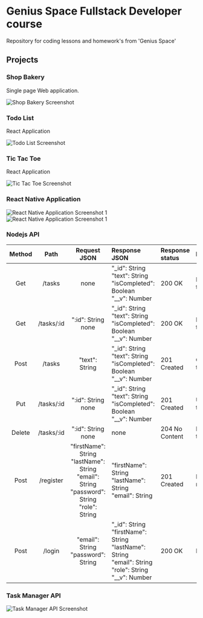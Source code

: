 # Genius Space Fullstack Developer course

Repository for coding lessons and homework's from 'Genius Space'

## Projects

### Shop Bakery

Single page Web application.

![Shop Bakery Screenshot](https://i.ibb.co/fvKWFwg/modern-backery.png)

### Todo List

React Application

![Todo List Screenshot](https://i.ibb.co/tQPPwzc/todo.png)

### Tic Tac Toe

React Application

![Tic Tac Toe Screenshot](https://i.ibb.co/9gzqjhB/tic-tac-toe.png)

### React Native Application

![React Native Application Screenshot 1](https://i.ibb.co/KmcT99G/react-native-1.png) ![React Native Application Screenshot 1](https://i.ibb.co/vwY6pPq/react-native-2.png)

### Nodejs API

| Method |    Path    |                                               Request JSON                                               | Response JSON                                                                                                       | Response status | Description           |
| :----: | :--------: | :------------------------------------------------------------------------------------------------------: | :------------------------------------------------------------------------------------------------------------------ | :-------------- | :-------------------- |
|  Get   |   /tasks   |                                                   none                                                   | "\_id": String<br>"text": String<br>"isCompleted": Boolean<br>"\_\_v": Number                                       | 200 OK          | Fetch all tasks       |
|  Get   | /tasks/:id |                                          ":id": String<br>none                                           | "\_id": String<br>"text": String<br>"isCompleted": Boolean<br>"\_\_v": Number                                       | 200 OK          | Fetch one task by ID  |
|  Post  |   /tasks   |                                              "text": String                                              | "\_id": String<br>"text": String<br>"isCompleted": Boolean<br>"\_\_v": Number                                       | 201 Created     | Create one task       |
|  Put   | /tasks/:id |                                          ":id": String<br>none                                           | "\_id": String<br>"text": String<br>"isCompleted": Boolean<br>"\_\_v": Number                                       | 201 Created     | Update one task by ID |
| Delete | /tasks/:id |                                          ":id": String<br>none                                           | none                                                                                                                | 204 No Content  | Delete one task by ID |
|  Post  | /register  | "firstName": String<br>"lastName": String<br>"email": String<br>"password": String<br>"role": String<br> | "firstName": String<br>"lastName": String<br>"email": String                                                        | 201 Created     | Register new user     |
|  Post  |   /login   |                                  "email": String<br>"password": String                                   | "\_id": String<br>"firstName": String<br>"lastName": String<br>"email": String<br>"role": String<br>"\_\_v": Number | 200 OK          | Login user            |

### Task Manager API

![Task Manager API Screenshot](https://i.ibb.co/3Bd1zXd/image.png)